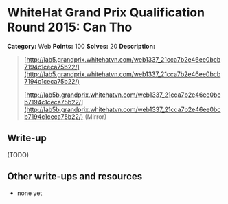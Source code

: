 # WhiteHat Grand Prix Qualification Round 2015: Can Tho

**Category:** Web
**Points:** 100
**Solves:** 20
**Description:**

> [http://lab5.grandprix.whitehatvn.com/web1337_21cca7b2e46ee0bcb7194c1ceca75b22/](http://lab5.grandprix.whitehatvn.com/web1337_21cca7b2e46ee0bcb7194c1ceca75b22/)
> 
> [http://lab5b.grandprix.whitehatvn.com/web1337_21cca7b2e46ee0bcb7194c1ceca75b22/](http://lab5b.grandprix.whitehatvn.com/web1337_21cca7b2e46ee0bcb7194c1ceca75b22/) (Mirror)


## Write-up

(TODO)

## Other write-ups and resources

* none yet
